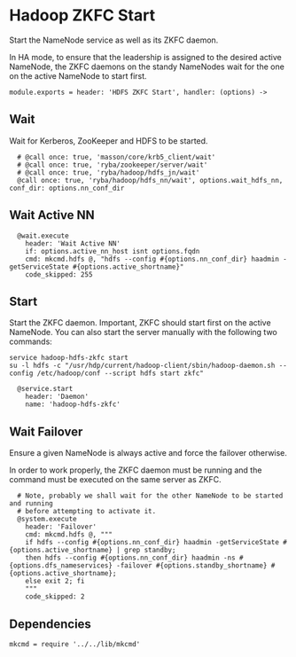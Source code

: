 
# Hadoop ZKFC Start

Start the NameNode service as well as its ZKFC daemon.

In HA mode, to ensure that the leadership is assigned to the desired active
NameNode, the ZKFC daemons on the standy NameNodes wait for the one on the
active NameNode to start first.

    module.exports = header: 'HDFS ZKFC Start', handler: (options) ->

## Wait

Wait for Kerberos, ZooKeeper and HDFS to be started.

      # @call once: true, 'masson/core/krb5_client/wait'
      # @call once: true, 'ryba/zookeeper/server/wait'
      # @call once: true, 'ryba/hadoop/hdfs_jn/wait'
      @call once: true, 'ryba/hadoop/hdfs_nn/wait', options.wait_hdfs_nn, conf_dir: options.nn_conf_dir

## Wait Active NN

      @wait.execute
        header: 'Wait Active NN'
        if: options.active_nn_host isnt options.fqdn
        cmd: mkcmd.hdfs @, "hdfs --config #{options.nn_conf_dir} haadmin -getServiceState #{options.active_shortname}"
        code_skipped: 255

## Start

Start the ZKFC daemon. Important, ZKFC should start first on the active
NameNode. You can also start the server manually with the following two
commands:

```
service hadoop-hdfs-zkfc start
su -l hdfs -c "/usr/hdp/current/hadoop-client/sbin/hadoop-daemon.sh --config /etc/hadoop/conf --script hdfs start zkfc"
```

      @service.start
        header: 'Daemon'
        name: 'hadoop-hdfs-zkfc'

## Wait Failover

Ensure a given NameNode is always active and force the failover otherwise.

In order to work properly, the ZKFC daemon must be running and the command must
be executed on the same server as ZKFC.

      # Note, probably we shall wait for the other NameNode to be started and running
      # before attempting to activate it.
      @system.execute
        header: 'Failover'
        cmd: mkcmd.hdfs @, """
        if hdfs --config #{options.nn_conf_dir} haadmin -getServiceState #{options.active_shortname} | grep standby;
        then hdfs --config #{options.nn_conf_dir} haadmin -ns #{options.dfs_nameservices} -failover #{options.standby_shortname} #{options.active_shortname};
        else exit 2; fi
        """
        code_skipped: 2

## Dependencies

    mkcmd = require '../../lib/mkcmd'
